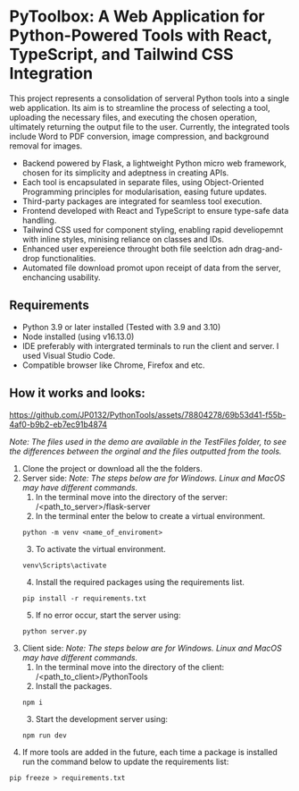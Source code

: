 ﻿# PyToolbox: A Web Application for Python-Powered Tools with React, TypeScript, and Tailwind CSS Integration

This project represents a consolidation of serveral Python tools into a single web application. Its aim is to streamline the process of selecting a tool, uploading the necessary files, and executing the chosen operation, ultimately returning the output file to the user. Currently, the integrated tools include Word to PDF conversion, image compression, and background removal for images.

- Backend powered by Flask, a lightweight Python micro web framework, chosen for its simplicity and adeptness in creating APIs.
- Each tool is encapsulated in separate files, using Object-Oriented Programming principles for modularisation, easing future updates.
- Third-party packages are integrated for seamless tool execution.
- Frontend developed with React and TypeScript to ensure type-safe data handling.
- Tailwind CSS used for component styling, enabling rapid develiopemnt with inline styles, minising reliance on classes and IDs.
- Enhanced user expereience throught both file seelction adn drag-and-drop functionalities.
- Automated file download promot upon receipt of data from the server, enchancing usability.

## Requirements

- Python 3.9 or later installed (Tested with 3.9 and 3.10)
- Node installed (using v16.13.0)
- IDE preferably with intergrated terminals to run the client and server. I used Visual Studio Code.
- Compatible browser like Chrome, Firefox and etc.

## How it works and looks:


https://github.com/JP0132/PythonTools/assets/78804278/69b53d41-f55b-4af0-b9b2-eb7ec91b4874

*Note: The files used in the demo are available in the TestFiles folder, to see the differences between the orginal and the files outputted from the tools.*  
1. Clone the project or download all the the folders.
2. Server side:
   _Note: The steps below are for Windows. Linux and MacOS may have different commands._
   1. In the terminal move into the directory of the server: /<path_to_server>/flask-server
   2. In the terminal enter the below to create a virtual environment.
   ```
   python -m venv <name_of_enviroment>
   ```
   3. To activate the virtual environment.
   ```
   venv\Scripts\activate
   ```
   4. Install the required packages using the requirements list.
   ```
   pip install -r requirements.txt
   ```
   5. If no error occur, start the server using:
   ```
   python server.py
   ```
3. Client side:
   _Note: The steps below are for Windows. Linux and MacOS may have different commands._
   1. In the terminal move into the directory of the client: /<path_to_client>/PythonTools
   2. Install the packages.
   ```
   npm i
   ```
   3. Start the development server using:
   ```
   npm run dev
   ```
4. If more tools are added in the future, each time a package is installed run the command below to update the requirements list:

```
pip freeze > requirements.txt
```
